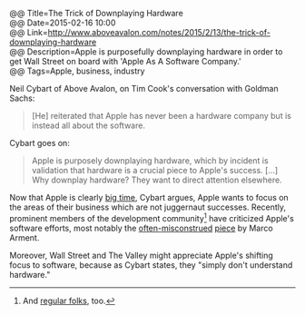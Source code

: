 @@ Title=The Trick of Downplaying Hardware  
@@ Date=2015-02-16 10:00  
@@ Link=http://www.aboveavalon.com/notes/2015/2/13/the-trick-of-downplaying-hardware  
@@ Description=Apple is purposefully downplaying hardware in order to get Wall Street on board with 'Apple As A Software Company.'  
@@ Tags=Apple, business, industry  

Neil Cybart of Above Avalon, on Tim Cook's conversation with Goldman Sachs:
>[He] reiterated that Apple has never been a hardware company but is instead all about the software.

Cybart goes on:
>Apple is purposely downplaying hardware, which by incident is validation that hardware is a crucial piece to Apple's success. [...] Why downplay hardware? They want to direct attention elsewhere. 

Now that Apple is clearly [big time](http://www.businessinsider.com/apple-q1-earnings-2015-1?op=1), Cybart argues, Apple wants to focus on the areas of their business which are not juggernaut successes. Recently, prominent members of the development community[^1] have criticized Apple's software efforts, most notably the [often-misconstrued](http://www.marco.org/2015/01/05/popular-for-a-day) [piece](http://www.marco.org/2015/01/04/apple-lost-functional-high-ground) by Marco Arment. 

Moreover, Wall Street and The Valley might appreciate Apple's shifting focus to software, because as Cybart states, they "simply don't understand hardware." 

[^1]: And [regular folks](http://www.marco.org/2015/01/05/popular-for-a-day), too. 